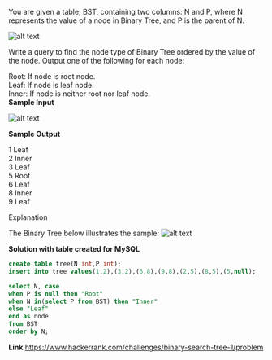 You are given a table, BST, containing two columns: N and P, where N represents the value of a node in Binary Tree, and P is the parent of N.  

![alt text](https://s3.amazonaws.com/hr-challenge-images/12888/1443818507-5095ab9853-1.png)

Write a query to find the node type of Binary Tree ordered by the value of the node. Output one of the following for each node:  

Root: If node is root node.  
Leaf: If node is leaf node.  
Inner: If node is neither root nor leaf node.  
**Sample Input**

![alt text](https://s3.amazonaws.com/hr-challenge-images/12888/1443818467-30644673f6-2.png)

**Sample Output**

1 Leaf  
2 Inner  
3 Leaf  
5 Root  
6 Leaf  
8 Inner  
9 Leaf  

Explanation

The Binary Tree below illustrates the sample:
![alt text](https://s3.amazonaws.com/hr-challenge-images/12888/1443773633-f9e6fd314e-simply_sql_bst.png)

**Solution with table created for MySQL**
````sql
create table tree(N int,P int);
insert into tree values(1,2),(3,2),(6,8),(9,8),(2,5),(8,5),(5,null);

select N, case 
when P is null then "Root" 
when N in(select P from BST) then "Inner" 
else "Leaf" 
end as node 
from BST
order by N;
````

**Link**
https://www.hackerrank.com/challenges/binary-search-tree-1/problem
